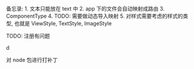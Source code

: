 备忘录: 1. 文本只能放在 text 中 2. app 下的文件会自动映射成路由 3. ComponentType 4. TODO: 需要做动态导入映射 5. 对样式需要考虑的样式的类型, 也就是 ViewStyle, TextStyle, ImageStyle

TODO: 注册有问题

d

对 node 包进行打补丁
